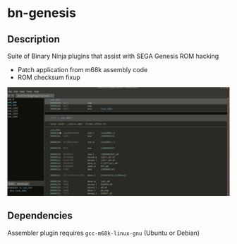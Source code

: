 # bn-genesis

## Description

Suite of Binary Ninja plugins that assist with SEGA Genesis ROM hacking
* Patch application from m68k assembly code
* ROM checksum fixup

![demo bn-genesis](screencap.gif)

## Dependencies

Assembler plugin requires `gcc-m68k-linux-gnu` (Ubuntu or Debian)
